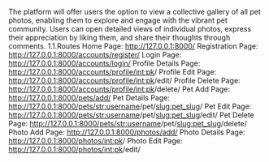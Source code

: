 The platform will offer users the option to view a collective gallery of all pet photos, enabling them to explore and engage with the vibrant pet community. Users can open detailed views of individual photos, express their appreciation by liking them, and share their thoughts through comments.
1.1.Routes
Home Page: http://127.0.0.1:8000/ 
Registration Page: http://127.0.0.1:8000/accounts/register/ 
Login Page: http://127.0.0.1:8000/accounts/login/ 
Profile Details Page: http://127.0.0.1:8000/accounts/profile/<int:pk>/ 
Profile Edit Page: http://127.0.0.1:8000/accounts/profile/<int:pk>/edit/ 
Profile Delete Page: http://127.0.0.1:8000/accounts/profile/<int:pk>/delete/ 
Pet Add Page: http://127.0.0.1:8000/pets/add/ 
Pet Details Page: http://127.0.0.1:8000/pets/<str:username>/pet/<slug:pet_slug>/ 
Pet Edit Page: http://127.0.0.1:8000/pets/<str:username>/pet/<slug:pet_slug>/edit/
Pet Delete Page: http://127.0.0.1:8000/pets/<str:username>/pet/<slug:pet_slug>/delete/ 
Photo Add Page: http://127.0.0.1:8000/photos/add/ 
Photo Details Page: http://127.0.0.1:8000/photos/<int:pk>/ 
Photo Edit Page: http://127.0.0.1:8000/photos/<int:pk>/edit/
